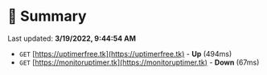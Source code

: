 # 📖 Summary
Last updated: **3/19/2022, 9:44:54 AM**

- `GET` [https://uptimerfree.tk](https://uptimerfree.tk) - **Up** (494ms)
- `GET` [https://monitoruptimer.tk](https://monitoruptimer.tk) - **Down** (67ms)
